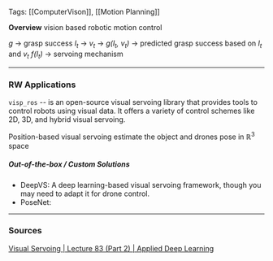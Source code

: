 Tags: [[ComputerVison]], [[Motion Planning]]

**Overview**
vision based robotic motion control

*g* → grasp success
$I_t$ → 
$v_t$ → 
*g($I_t$, $v_t$)* → predicted grasp success based on $I_t$ and $v_t$
*f($I_t$)* → servoing mechanism





---
### RW Applications

`visp_ros` -- is an open-source visual servoing library that provides tools to control robots using visual data. It offers a variety of control schemes like 2D, 3D, and hybrid visual servoing.

Position-based visual servoing estimate the object and drones pose in $\mathbb{R}^3$ space

##### Out-of-the-box / Custom Solutions
- DeepVS: A deep learning-based visual servoing framework, though you may need to adapt it for drone control.
- PoseNet: 

---
### Sources

[Visual Servoing | Lecture 83 (Part 2) | Applied Deep Learning](https://www.youtube.com/watch?v=scqqmKQfTOI)